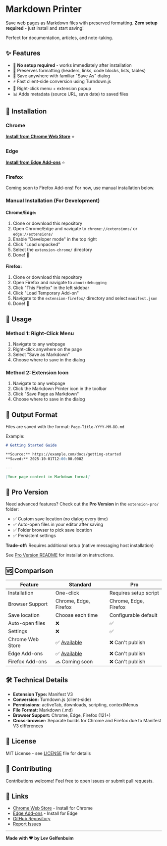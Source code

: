 # Markdown Printer

Save web pages as Markdown files with preserved formatting. **Zero setup required** - just install and start saving!

Perfect for documentation, articles, and note-taking.

## ✨ Features

- 🚀 **No setup required** - works immediately after installation
- 📝 Preserves formatting (headers, links, code blocks, lists, tables)
- 💾 Save anywhere with familiar "Save As" dialog
- ⚡ Fast client-side conversion using Turndown.js
- 🎯 Right-click menu + extension popup
- 📊 Adds metadata (source URL, save date) to saved files

## 🎯 Installation

### Chrome

**[Install from Chrome Web Store](https://chromewebstore.google.com/detail/markdown-printer/pfplfifdaaaalkefgnknfgoiabegcbmf)** ⭐

### Edge

**[Install from Edge Add-ons](https://microsoftedge.microsoft.com/addons/detail/mlmakmhfnkbabnhhcnekleemamhpnmgk)** ⭐

### Firefox

Coming soon to Firefox Add-ons! For now, use manual installation below.

### Manual Installation (For Development)

#### Chrome/Edge:

1. Clone or download this repository
2. Open Chrome/Edge and navigate to `chrome://extensions/` or `edge://extensions/`
3. Enable "Developer mode" in the top right
4. Click "Load unpacked"
5. Select the `extension-chrome/` directory
6. Done! 🎉

#### Firefox:

1. Clone or download this repository
2. Open Firefox and navigate to `about:debugging`
3. Click "This Firefox" in the left sidebar
4. Click "Load Temporary Add-on"
5. Navigate to the `extension-firefox/` directory and select `manifest.json`
6. Done! 🎉

## 📖 Usage

### Method 1: Right-Click Menu

1. Navigate to any webpage
2. Right-click anywhere on the page
3. Select "Save as Markdown"
4. Choose where to save in the dialog

### Method 2: Extension Icon

1. Navigate to any webpage
2. Click the Markdown Printer icon in the toolbar
3. Click "Save Page as Markdown"
4. Choose where to save in the dialog

## 📂 Output Format

Files are saved with the format: `Page-Title-YYYY-MM-DD.md`

Example:

```markdown
# Getting Started Guide

**Source:** https://example.com/docs/getting-started
**Saved:** 2025-10-01T12:00:00.000Z

---

[Your page content in Markdown format]
```

## 🔧 Pro Version

Need advanced features? Check out the **Pro Version** in the `extension-pro/` folder:

- ✅ Custom save location (no dialog every time)
- ✅ Auto-open files in your editor after saving
- ✅ Folder browser to pick save location
- ✅ Persistent settings

**Trade-off:** Requires additional setup (native messaging host installation)

See [Pro Version README](extension-pro/README.md) for installation instructions.

## 🆚 Comparison

| Feature          | Standard                                                                                                   | Pro                   |
| ---------------- | ---------------------------------------------------------------------------------------------------------- | --------------------- |
| Installation     | One-click                                                                                                  | Requires setup script |
| Browser Support  | Chrome, Edge, Firefox                                                                                      | Chrome, Edge, Firefox |
| Save location    | Choose each time                                                                                           | Configurable default  |
| Auto-open files  | ❌                                                                                                         | ✅                    |
| Settings         | ❌                                                                                                         | ✅                    |
| Chrome Web Store | ✅ [Available](https://chromewebstore.google.com/detail/markdown-printer/pfplfifdaaaalkefgnknfgoiabegcbmf) | ❌ Can't publish      |
| Edge Add-ons     | ✅ [Available](https://microsoftedge.microsoft.com/addons/detail/mlmakmhfnkbabnhhcnekleemamhpnmgk)         | ❌ Can't publish      |
| Firefox Add-ons  | 🔜 Coming soon                                                                                             | ❌ Can't publish      |

## 🛠️ Technical Details

- **Extension Type:** Manifest V3
- **Conversion:** Turndown.js (client-side)
- **Permissions:** activeTab, downloads, scripting, contextMenus
- **File Format:** Markdown (.md)
- **Browser Support:** Chrome, Edge, Firefox (121+)
- **Cross-browser:** Separate builds for Chrome and Firefox due to Manifest V3 differences

## 📝 License

MIT License - see [LICENSE](LICENSE) file for details

## 🤝 Contributing

Contributions welcome! Feel free to open issues or submit pull requests.

## 🔗 Links

- [Chrome Web Store](https://chromewebstore.google.com/detail/markdown-printer/pfplfifdaaaalkefgnknfgoiabegcbmf) - Install for Chrome
- [Edge Add-ons](https://microsoftedge.microsoft.com/addons/detail/mlmakmhfnkbabnhhcnekleemamhpnmgk) - Install for Edge
- [GitHub Repository](https://github.com/levz0r/markdown-printer)
- [Report Issues](https://github.com/levz0r/markdown-printer/issues)

---

**Made with ❤️ by Lev Gelfenbuim**
